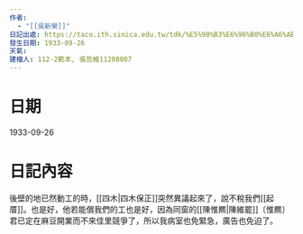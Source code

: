 ```yaml
---
作者:
  - "[[吳新榮]]"
日記出處: https://taco.ith.sinica.edu.tw/tdk/%E5%90%B3%E6%96%B0%E6%A6%AE%E6%97%A5%E8%A8%98/1933-09-26
發生日期: 1933-09-26
天氣: 
建檔人: 112-2範本, 張哲維11208007
---
```


# 日期
1933-09-26
# 日記內容

後壁的地已然動工的時，[[四木|四木保正]]突然異議起來了，說不稅我們[[起厝]]。也是好，他若能償我們的工也是好，因為同窗的[[陳惟羆|陳維罷]]〔惟羆〕君已定在麻豆開業而不來佳里競爭了，所以我病室也免緊急，廣告也免迫了。